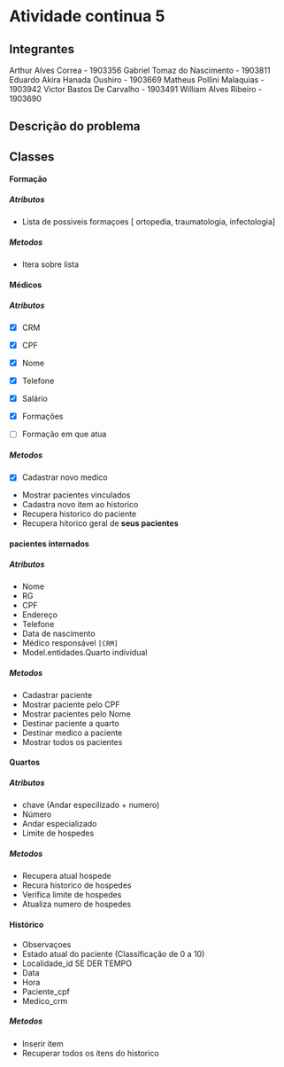 

# Atividade continua 5

## Integrantes

Arthur Alves Correa - 1903356 
Gabriel Tomaz do Nascimento - 1903811 
Eduardo Akira Hanada Oushiro - 1903669
Matheus Pollini Malaquias - 1903942
Victor Bastos De Carvalho - 1903491
William Alves Ribeiro - 1903690


## Descrição do problema

## Classes

#### Formação

##### Atributos

- Lista de possiveis formaçoes
[ ortopedia, traumatologia, infectologia]

##### Metodos

- Itera sobre lista

#### Médicos


##### Atributos

- [x] CRM
- [x] CPF
- [x] Nome
- [x] Telefone
- [x] Salário
- [x] Formações
- [ ] Formação em que atua


##### Metodos

- [x] Cadastrar novo medico
- Mostrar pacientes vinculados 
- Cadastra novo item ao historico
- Recupera historico do paciente
- Recupera hitorico geral de **seus pacientes**

#### pacientes internados

##### Atributos

- Nome
- RG
- CPF
- Endereço
- Telefone
- Data de nascimento
- Médico responsável `[CRM]`
- Model.entidades.Quarto individual

##### Metodos

- Cadastrar paciente
- Mostrar paciente pelo CPF
- Mostrar pacientes pelo Nome
- Destinar paciente a quarto
- Destinar medico a paciente
- Mostrar todos os pacientes

#### Quartos

##### Atributos

- chave (Andar especilizado + numero)
- Número
- Andar especializado
- Limite de hospedes

##### Metodos

- Recupera atual hospede
- Recura historico de hospedes
- Verifica limite de hospedes
- Atualiza numero de hospedes

#### Histórico

- Observaçoes
- Estado atual do paciente (Classificação de 0 a 10)
- Localidade_id SE DER TEMPO 
- Data
- Hora
- Paciente_cpf
- Medico_crm

##### Metodos

- Inserir item
- Recuperar todos os itens do historico
